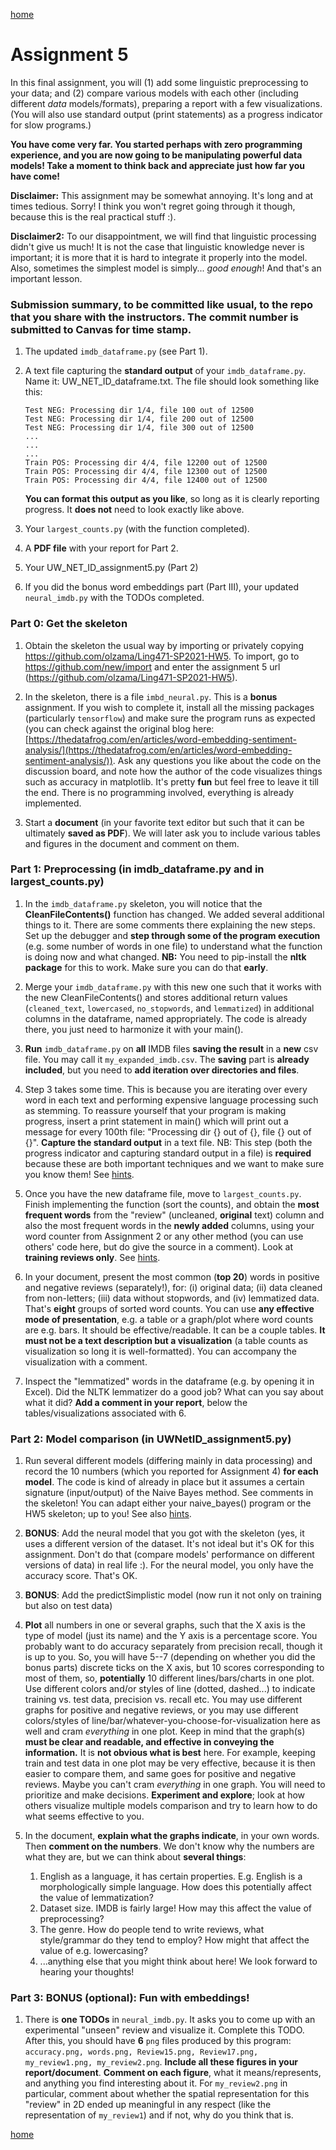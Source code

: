 [home](../index.md)

# Assignment 5

In this final assignment, you will (1) add some linguistic preprocessing to your data; and (2) compare various models with each other (including different *data* models/formats), preparing a report with a few visualizations. (You will also use standard output (print statements) as a progress indicator for slow programs.)

**You have come very far. You started perhaps with zero programming experience, and you are now going to be manipulating powerful data models! Take a moment to think back and appreciate just how far you have come!**

**Disclaimer:** This assignment may be somewhat annoying. It's long and at times tedious. Sorry! I think you won't regret going through it though, because this is the real practical stuff :).

**Disclaimer2:** To our disappointment, we will find that linguistic processing didn't give us much! It is not the case that linguistic knowledge never is important; it is more that it is hard to integrate it properly into the model. Also, sometimes the simplest model is simply... *good enough*! And that's an important lesson. 

### Submission summary, to be committed like usual, to the repo that you share with the instructors. The commit number is submitted to Canvas for time stamp.
1. The updated `imdb_dataframe.py` (see Part 1).

2. A text file capturing the **standard output** of your `imdb_dataframe.py`. Name it: UW_NET_ID_dataframe.txt. The file should look something like this:
    ```
    Test NEG: Processing dir 1/4, file 100 out of 12500
    Test NEG: Processing dir 1/4, file 200 out of 12500
    Test NEG: Processing dir 1/4, file 300 out of 12500
    ...
    ...
    ...
    Train POS: Processing dir 4/4, file 12200 out of 12500
    Train POS: Processing dir 4/4, file 12300 out of 12500
    Train POS: Processing dir 4/4, file 12400 out of 12500
    ```
    **You can format this output as you like**, so long as it is clearly reporting progress. It **does not** need to look exactly like above.

3. Your `largest_counts.py` (with the function completed).

4. A **PDF file** with your report for Part 2.

5. Your UW_NET_ID_assignment5.py (Part 2)

6. If you did the bonus word embeddings part (Part III), your updated `neural_imdb.py` with the TODOs completed.

### Part 0: Get the skeleton
1. Obtain the skeleton the usual way by importing or privately copying https://github.com/olzama/Ling471-SP2021-HW5. To import, go to https://github.com/new/import and enter the assignment 5 url (https://github.com/olzama/Ling471-SP2021-HW5).

2. In the skeleton, there is a file `imbd_neural.py`. This is a **bonus** assignment. If you wish to complete it, install all the missing packages (particularly `tensorflow`) and make sure the program runs as expected (you can check against the original blog here:[https://thedatafrog.com/en/articles/word-embedding-sentiment-analysis/](https://thedatafrog.com/en/articles/word-embedding-sentiment-analysis/)). Ask any questions you like about the code on the discussion board, and note how the author of the code visualizes things such as accuracy in matplotlib. It's pretty **fun** but feel free to leave it till the end. There is no programming involved, everything is already implemented.

3. Start a **document** (in your favorite text editor but such that it can be ultimately **saved as PDF**). We will later ask you to include various tables and figures in the document and comment on them.


### Part 1: Preprocessing (in imdb_dataframe.py and in largest_counts.py)

1. In the `imdb_dataframe.py` skeleton, you will notice that the **CleanFileContents()** function has changed. We added several additional things to it. There are some comments there explaining the new steps. Set up the debugger and **step through some of the program execution** (e.g. some number of words in one file) to understand what the function is doing now and what changed. **NB:** You need to pip-install the **nltk package** for this to work. Make sure you can do that **early**.

2. Merge your `imdb_dataframe.py` with this new one such that it works with the new CleanFileContents() and stores additional return values (`cleaned_text`, `lowercased`, `no_stopwords`, and `lemmatized`) in additional columns in the dataframe, named appropriately. The code is already there, you just need to harmonize it with your main(). 

3. **Run** `imdb_dataframe.py` on **all** IMDB files **saving the result** in a **new** csv file. You may call it `my_expanded_imdb.csv`. The **saving** part is **already included**, but you need to **add iteration over directories and files**.

4. Step 3 takes some time. This is because you are iterating over every word in each text and performing expensive language processing such as stemming. To reassure yourself that your program is making progress, insert a print statement in main() which will print out a message for every 100th file: "Processing dir {} out of {}, file {} out of {}".    **Capture the standard output** in a text file. NB: This step (both the progress indicator and capturing standard output in a file) is **required** because these are both important techniques and we want to make sure you know them! See [hints](hints5.md).
    
5. Once you have the new dataframe file, move to `largest_counts.py`. Finish implementing the function (sort the counts), and obtain the **most frequent words** from the "review" (uncleaned, **original** text) column and also the most frequent words in the **newly added** columns, using your word counter from Assignment 2 or any other method (you can use others' code here, but do give the source in a comment). Look at **training reviews only**. See [hints](hints5.md).

6. In your document, present the most common (**top 20**) words in positive and negative reviews (separately!), for: (i) original data; (ii) data cleaned from non-letters; (iii) data without stopwords, and (iv) lemmatized data. That's **eight** groups of sorted word counts. You can use **any effective mode of presentation**, e.g. a table or a graph/plot where word counts are e.g. bars. It should be effective/readable. It can be a couple tables. **It must not be a text description but a visualization** (a table counts as visualization so long it is well-formatted). You can accompany the visualization with a comment.

7. Inspect the "lemmatized" words in the dataframe (e.g. by opening it in Excel). Did the NLTK lemmatizer do a good job? What can you say about what it did? **Add a comment in your report**, below the tables/visualizations associated with 6.


### Part 2: Model comparison (in UWNetID_assignment5.py)
 
1. Run several different models (differing mainly in data processing) and record the 10 numbers (which you reported for Assignment 4) **for each model**. The code is kind of already in place but it assumes a certain signature (input/output) of the Naive Bayes method. See comments in the skeleton! You can adapt either your naive_bayes() program or the HW5 skeleton; up to you! See also [hints](hints5.md). 
 
2. **BONUS**: Add the neural model that you got with the skeleton (yes, it uses a different version of the dataset. It's not ideal but it's OK for this assignment. Don't do that (compare models' performance on different versions of data) in real life :). For the neural model, you only have the accuracy score. That's OK.

3. **BONUS**: Add the predictSimplistic model (now run it not only on training but also on test data)
    
4. **Plot** all numbers in one or several graphs, such that the X axis is the type of model (just its name) and the Y axis is a percentage score. You probably want to do accuracy separately from precision recall, though it is up to you. So, you will have 5--7 (depending on whether you did the bonus parts) discrete ticks on the X axis, but 10 scores corresponding to most of them, so, **potentially** 10 different lines/bars/charts in one plot. Use different colors and/or styles of line (dotted, dashed...) to indicate training vs. test data, precision vs. recall etc. You may use different graphs for positive and negative reviews, or you may use different colors/styles of line/bar/whatever-you-choose-for-visualization here as well and cram *everything* in one plot. Keep in mind that the graph(s) **must be clear and readable, and effective in conveying the information.** It is **not obvious what is best** here. For example, keeping train and test data in one plot may be very effective, because it is then easier to compare them, and same goes for positive and negative reviews. Maybe you can't cram *everything* in one graph. You will need to prioritize and make decisions. **Experiment and explore**; look at how others visualize multiple models comparison and try to learn how to do what seems effective to you. 

5. In the document, **explain what the graphs indicate**, in your own words. Then **comment on the numbers**.  We don't know why the numbers are what they are, but we can think about **several things**:
    1. English as a language, it has certain properties. E.g. English is a morphologically simple language. How does this potentially affect the value of lemmatization?
    2. Dataset size. IMDB is fairly large! How may this affect the value of preprocessing?
    3. The genre. How do people tend to write reviews, what style/grammar do they tend to employ? How might that affect the value of e.g. lowercasing?
    4. ...anything else that you might think about here! We look forward to hearing your thoughts! 

### Part 3: BONUS (optional): Fun with embeddings!

1. There is **one TODOs** in `neural_imdb.py`. It asks you to come up with an experimental "unseen" review and visualize it. Complete this TODO. After this, you should have **6** `png` files produced by this program: `accuracy.png, words.png, Review15.png, Review17.png, my_review1.png, my_review2.png`. **Include all these figures in your report/document**. **Comment on each figure**, what it means/represents, and anything you find interesting about it. For `my_review2.png` in particular, comment about whether the spatial representation for this "review" in 2D ended up meaningful in any respect (like the representation of `my_review1`) and if not, why do you think that is.

[home](../index.md)
